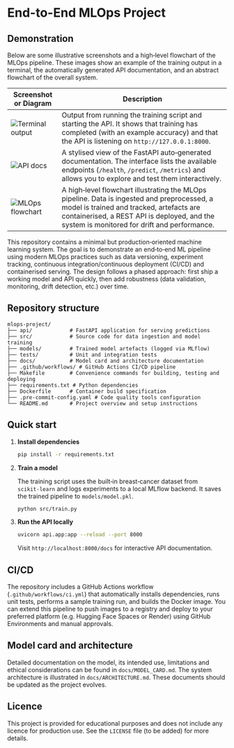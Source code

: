 # End-to-End MLOps Project

## Demonstration

Below are some illustrative screenshots and a high‑level flowchart of the MLOps pipeline.  These images show an example of the training output in a terminal, the automatically generated API documentation, and an abstract flowchart of the overall system.

| Screenshot or Diagram | Description |
|---|---|
| ![Terminal output]({{file-GMx61v2M4GhuuT9nfB15ks}}) | Output from running the training script and starting the API.  It shows that training has completed (with an example accuracy) and that the API is listening on `http://127.0.0.1:8000`. |
| ![API docs]({{file-5YBxcLSW32rBtzQ2aq7cQ8}}) | A stylised view of the FastAPI auto‑generated documentation.  The interface lists the available endpoints (`/health`, `/predict`, `/metrics`) and allows you to explore and test them interactively. |
| ![MLOps flowchart]({{file-Xn461PHS89oSntteYfkzTx}}) | A high‑level flowchart illustrating the MLOps pipeline.  Data is ingested and preprocessed, a model is trained and tracked, artefacts are containerised, a REST API is deployed, and the system is monitored for drift and performance. |
This repository contains a minimal but production‑oriented machine learning system.  The goal is to demonstrate an end‑to‑end ML pipeline using modern MLOps practices such as data versioning, experiment tracking, continuous integration/continuous deployment (CI/CD) and containerised serving.  The design follows a phased approach: first ship a working model and API quickly, then add robustness (data validation, monitoring, drift detection, etc.) over time.

## Repository structure

```
mlops-project/
├── api/            # FastAPI application for serving predictions
├── src/            # Source code for data ingestion and model training
├── models/         # Trained model artefacts (logged via MLflow)
├── tests/          # Unit and integration tests
├── docs/           # Model card and architecture documentation
├── .github/workflows/ # GitHub Actions CI/CD pipeline
├── Makefile        # Convenience commands for building, testing and deploying
├── requirements.txt # Python dependencies
├── Dockerfile      # Container build specification
├── .pre-commit-config.yaml # Code quality tools configuration
└── README.md       # Project overview and setup instructions
```

## Quick start

1. **Install dependencies**

   ```bash
   pip install -r requirements.txt
   ```

2. **Train a model**

   The training script uses the built‑in breast‑cancer dataset from `scikit‑learn` and logs experiments to a local MLflow backend.  It saves the trained pipeline to `models/model.pkl`.

   ```bash
   python src/train.py
   ```

3. **Run the API locally**

   ```bash
   uvicorn api.app:app --reload --port 8000
   ```

   Visit `http://localhost:8000/docs` for interactive API documentation.

## CI/CD

The repository includes a GitHub Actions workflow (`.github/workflows/ci.yml`) that automatically installs dependencies, runs unit tests, performs a sample training run, and builds the Docker image.  You can extend this pipeline to push images to a registry and deploy to your preferred platform (e.g. Hugging Face Spaces or Render) using GitHub Environments and manual approvals.

## Model card and architecture

Detailed documentation on the model, its intended use, limitations and ethical considerations can be found in `docs/MODEL_CARD.md`.  The system architecture is illustrated in `docs/ARCHITECTURE.md`.  These documents should be updated as the project evolves.

## Licence

This project is provided for educational purposes and does not include any licence for production use.  See the `LICENSE` file (to be added) for more details.
